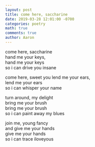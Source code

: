```yaml
---
layout: post
title: come here, saccharine
date: 2019-03-28 12:01:00 -0700
categories: poetry 
math: true
comments: true
author: Aaron
---
```



come here, saccharine  
hand me your keys,  
hand me your keys  
so i can drive you insane  

come here, sweet you
lend me your ears,  
lend me your ears  
so i can whisper your name  

turn around, my delight  
bring me your brush  
bring me your brush  
so i can paint away my blues  

join me, young fancy  
and give me your hands  
give me your hands  
so i can trace iloveyous  